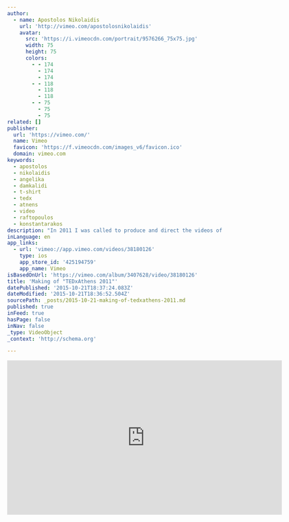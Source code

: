 ```yaml
---
author:
  - name: Apostolos Nikolaidis
    url: 'http://vimeo.com/apostolosnikolaidis'
    avatar:
      src: 'https://i.vimeocdn.com/portrait/9576266_75x75.jpg'
      width: 75
      height: 75
      colors:
        - - 174
          - 174
          - 174
        - - 118
          - 118
          - 118
        - - 75
          - 75
          - 75
related: []
publisher:
  url: 'https://vimeo.com/'
  name: Vimeo
  favicon: 'https://f.vimeocdn.com/images_v6/favicon.ico'
  domain: vimeo.com
keywords:
  - apostolos
  - nikolaidis
  - angelika
  - damkalidi
  - t-shirt
  - tedx
  - atnens
  - video
  - raftopoulos
  - konstantarakos
description: "In 2011 I was called to produce and direct the videos of TEDx Atnens, one of the biggest annual events taking place in the city of Athens. After 3 months of hard work we finally delivered 32 videos. That's how we did it!"
inLanguage: en
app_links:
  - url: 'vimeo://app.vimeo.com/videos/38180126'
    type: ios
    app_store_id: '425194759'
    app_name: Vimeo
isBasedOnUrl: 'https://vimeo.com/album/3407628/video/38180126'
title: 'Making of "TEDxAthens 2011"'
datePublished: '2015-10-21T18:37:24.083Z'
dateModified: '2015-10-21T18:36:52.504Z'
sourcePath: _posts/2015-10-21-making-of-tedxathens-2011.md
published: true
inFeed: true
hasPage: false
inNav: false
_type: VideoObject
_context: 'http://schema.org'

---
```

<iframe src="https://cdn.embedly.com/widgets/media.html?src=https%3A%2F%2Fplayer.vimeo.com%2Fvideo%2F38180126&amp;url=https%3A%2F%2Fvimeo.com%2F38180126&amp;image=http%3A%2F%2Fi.vimeocdn.com%2Fvideo%2F540519191_640.jpg&amp;key=b7d04c9b404c499eba89ee7072e1c4f7&amp;type=text%2Fhtml&amp;schema=vimeo" width="640" height="360" scrolling="no" frameborder="0" allowfullscreen="allowfullscreen" style=""></iframe>
